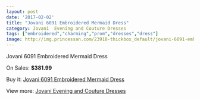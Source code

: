 ```yaml
---
layout: post
date: '2017-02-02'
title: "Jovani 6091 Embroidered Mermaid Dress"
category: Jovani  Evening and Couture Dresses
tags: ["embroidered","charming","prom","dresses","dress"]
image: http://img.princessan.com/23918-thickbox_default/jovani-6091-embroidered-mermaid-dress.jpg
---
```

Jovani 6091 Embroidered Mermaid Dress

On Sales: **$381.99**
<a href="https://www.princessan.com/en/10996-jovani-6091-embroidered-mermaid-dress.html"><amp-img layout="responsive" width="600" height="600" src="//img.princessan.com/23918-thickbox_default/jovani-6091-embroidered-mermaid-dress.jpg" alt="Jovani 6091 Embroidered Mermaid Dress 0" /></a>

Buy it: [Jovani 6091 Embroidered Mermaid Dress](https://www.princessan.com/en/10996-jovani-6091-embroidered-mermaid-dress.html "Jovani 6091 Embroidered Mermaid Dress")

View more: [Jovani  Evening and Couture Dresses](https://www.princessan.com/en/83- "Jovani  Evening and Couture Dresses")
